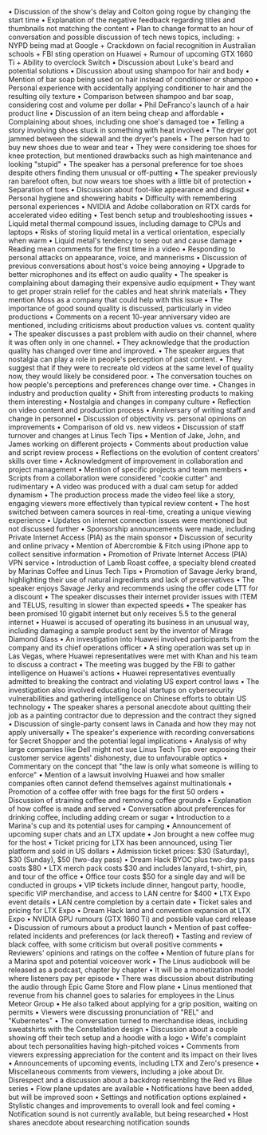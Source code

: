 • Discussion of the show's delay and Colton going rogue by changing the start time
• Explanation of the negative feedback regarding titles and thumbnails not matching the content
• Plan to change format to an hour of conversation and possible discussion of tech news topics, including:
	+ NYPD being mad at Google
	+ Crackdown on facial recognition in Australian schools
	+ FBI sting operation on Huawei
	+ Rumour of upcoming GTX 1660 Ti
	+ Ability to overclock Switch
• Discussion about Luke's beard and potential solutions
• Discussion about using shampoo for hair and body
• Mention of bar soap being used on hair instead of conditioner or shampoo
• Personal experience with accidentally applying conditioner to hair and the resulting oily texture
• Comparison between shampoo and bar soap, considering cost and volume per dollar
• Phil DeFranco's launch of a hair product line
• Discussion of an item being cheap and affordable
• Complaining about shoes, including one shoe's damaged toe
• Telling a story involving shoes stuck in something with heat involved
• The dryer got jammed between the sidewall and the dryer's panels
• The person had to buy new shoes due to wear and tear
• They were considering toe shoes for knee protection, but mentioned drawbacks such as high maintenance and looking "stupid"
• The speaker has a personal preference for toe shoes despite others finding them unusual or off-putting
• The speaker previously ran barefoot often, but now wears toe shoes with a little bit of protection
• Separation of toes
• Discussion about foot-like appearance and disgust
• Personal hygiene and showering habits
• Difficulty with remembering personal experiences
• NVIDIA and Adobe collaboration on RTX cards for accelerated video editing
• Test bench setup and troubleshooting issues
• Liquid metal thermal compound issues, including damage to CPUs and laptops
• Risks of storing liquid metal in a vertical orientation, especially when warm
• Liquid metal's tendency to seep out and cause damage
• Reading mean comments for the first time in a video
• Responding to personal attacks on appearance, voice, and mannerisms
• Discussion of previous conversations about host's voice being annoying
• Upgrade to better microphones and its effect on audio quality
• The speaker is complaining about damaging their expensive audio equipment
• They want to get proper strain relief for the cables and heat shrink materials
• They mention Moss as a company that could help with this issue
• The importance of good sound quality is discussed, particularly in video productions
• Comments on a recent 10-year anniversary video are mentioned, including criticisms about production values vs. content quality
• The speaker discusses a past problem with audio on their channel, where it was often only in one channel.
• They acknowledge that the production quality has changed over time and improved.
• The speaker argues that nostalgia can play a role in people's perception of past content.
• They suggest that if they were to recreate old videos at the same level of quality now, they would likely be considered poor.
• The conversation touches on how people's perceptions and preferences change over time.
• Changes in industry and production quality
• Shift from interesting products to making them interesting
• Nostalgia and changes in company culture
• Reflection on video content and production process
• Anniversary of writing staff and change in personnel
• Discussion of objectivity vs. personal opinions on improvements
• Comparison of old vs. new videos
• Discussion of staff turnover and changes at Linus Tech Tips
• Mention of Jake, John, and James working on different projects
• Comments about production value and script review process
• Reflections on the evolution of content creators' skills over time
• Acknowledgment of improvement in collaboration and project management
• Mention of specific projects and team members
• Scripts from a collaboration were considered "cookie cutter" and rudimentary
• A video was produced with a dual cam setup for added dynamism
• The production process made the video feel like a story, engaging viewers more effectively than typical review content
• The host switched between camera sources in real-time, creating a unique viewing experience
• Updates on internet connection issues were mentioned but not discussed further
• Sponsorship announcements were made, including Private Internet Access (PIA) as the main sponsor
• Discussion of security and online privacy
• Mention of Abercrombie & Fitch using iPhone app to collect sensitive information
• Promotion of Private Internet Access (PIA) VPN service
• Introduction of Lamb Roast coffee, a specialty blend created by Marinas Coffee and Linus Tech Tips
• Promotion of Savage Jerky brand, highlighting their use of natural ingredients and lack of preservatives
• The speaker enjoys Savage Jerky and recommends using the offer code LTT for a discount
• The speaker discusses their internet provider issues with ITEM and TELUS, resulting in slower than expected speeds
• The speaker has been promised 10 gigabit internet but only receives 5.5 to the general internet
• Huawei is accused of operating its business in an unusual way, including damaging a sample product sent by the inventor of Mirage Diamond Glass
• An investigation into Huawei involved participants from the company and its chief operations officer
• A sting operation was set up in Las Vegas, where Huawei representatives were met with Khan and his team to discuss a contract
• The meeting was bugged by the FBI to gather intelligence on Huawei's actions
• Huawei representatives eventually admitted to breaking the contract and violating US export control laws
• The investigation also involved educating local startups on cybersecurity vulnerabilities and gathering intelligence on Chinese efforts to obtain US technology
• The speaker shares a personal anecdote about quitting their job as a painting contractor due to depression and the contract they signed
• Discussion of single-party consent laws in Canada and how they may not apply universally
• The speaker's experience with recording conversations for Secret Shopper and the potential legal implications
• Analysis of why large companies like Dell might not sue Linus Tech Tips over exposing their customer service agents' dishonesty, due to unfavourable optics
• Commentary on the concept that "the law is only what someone is willing to enforce"
• Mention of a lawsuit involving Huawei and how smaller companies often cannot defend themselves against multinationals
• Promotion of a coffee offer with free bags for the first 50 orders
• Discussion of straining coffee and removing coffee grounds
• Explanation of how coffee is made and served
• Conversation about preferences for drinking coffee, including adding cream or sugar
• Introduction to a Marina's cup and its potential uses for camping
• Announcement of upcoming super chats and an LTX update
• Jon brought a new coffee mug for the host
• Ticket pricing for LTX has been announced, using Tier platform and sold in US dollars
• Admission ticket prices: $30 (Saturday), $30 (Sunday), $50 (two-day pass)
• Dream Hack BYOC plus two-day pass costs $80
• LTX merch pack costs $30 and includes lanyard, t-shirt, pin, and tour of the office
• Office tour costs $50 for a single day and will be conducted in groups
• VIP tickets include dinner, hangout party, hoodie, specific VIP merchandise, and access to LAN centre for $400
• LTX Expo event details
• LAN centre completion by a certain date
• Ticket sales and pricing for LTX Expo
• Dream Hack land and convention expansion at LTX Expo
• NVIDIA GPU rumours (GTX 1660 Ti) and possible value card release
• Discussion of rumours about a product launch
• Mention of past coffee-related incidents and preferences (or lack thereof)
• Tasting and review of black coffee, with some criticism but overall positive comments
• Reviewers' opinions and ratings on the coffee
• Mention of future plans for a Marina spot and potential voiceover work
• The Linus audiobook will be released as a podcast, chapter by chapter
• It will be a monetization model where listeners pay per episode
• There was discussion about distributing the audio through Epic Game Store and Flow plane
• Linus mentioned that revenue from his channel goes to salaries for employees in the Linus Meteor Group
• He also talked about applying for a grip position, waiting on permits
• Viewers were discussing pronunciation of "REL" and "Kubernetes"
• The conversation turned to merchandise ideas, including sweatshirts with the Constellation design
• Discussion about a couple showing off their tech setup and a hoodie with a logo
• Wife's complaint about tech personalities having high-pitched voices
• Comments from viewers expressing appreciation for the content and its impact on their lives
• Announcements of upcoming events, including LTX and Zero's presence
• Miscellaneous comments from viewers, including a joke about Dr. Disrespect and a discussion about a backdrop resembling the Red vs Blue series
• Flow plane updates are available
• Notifications have been added, but will be improved soon
• Settings and notification options explained
• Stylistic changes and improvements to overall look and feel coming
• Notification sound is not currently available, but being researched
• Host shares anecdote about researching notification sounds